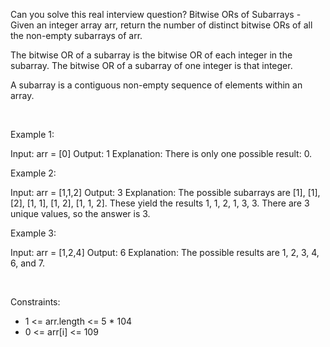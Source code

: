 Can you solve this real interview question? Bitwise ORs of Subarrays - Given an integer array arr, return the number of distinct bitwise ORs of all the non-empty subarrays of arr.

The bitwise OR of a subarray is the bitwise OR of each integer in the subarray. The bitwise OR of a subarray of one integer is that integer.

A subarray is a contiguous non-empty sequence of elements within an array.

 

Example 1:


Input: arr = [0]
Output: 1
Explanation: There is only one possible result: 0.


Example 2:


Input: arr = [1,1,2]
Output: 3
Explanation: The possible subarrays are [1], [1], [2], [1, 1], [1, 2], [1, 1, 2].
These yield the results 1, 1, 2, 1, 3, 3.
There are 3 unique values, so the answer is 3.


Example 3:


Input: arr = [1,2,4]
Output: 6
Explanation: The possible results are 1, 2, 3, 4, 6, and 7.


 

Constraints:

 * 1 <= arr.length <= 5 * 104
 * 0 <= arr[i] <= 109